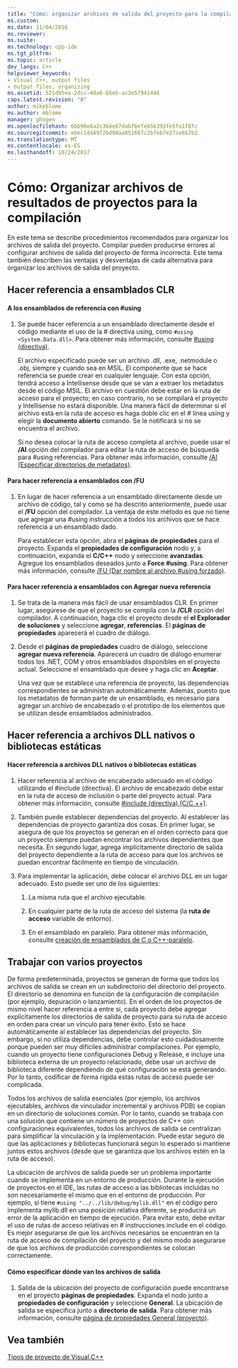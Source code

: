 ```yaml
---
title: "Cómo: organizar archivos de salida del proyecto para la compilación | Documentos de Microsoft"
ms.custom: 
ms.date: 11/04/2016
ms.reviewer: 
ms.suite: 
ms.technology: cpp-ide
ms.tgt_pltfrm: 
ms.topic: article
dev_langs: C++
helpviewer_keywords:
- Visual C++, output files
- output files, organizing
ms.assetid: 521d95ea-2dcc-4da0-b5eb-ac3e57941446
caps.latest.revision: "8"
author: mikeblome
ms.author: mblome
manager: ghogen
ms.openlocfilehash: 6bb90e8a2c364e67dabfbefe656393fe5fa1f8fc
ms.sourcegitcommit: ebec1d449f2bd98aa851667c2bfeb7e27ce657b2
ms.translationtype: MT
ms.contentlocale: es-ES
ms.lasthandoff: 10/24/2017
---
```

# <a name="how-to-organize-project-output-files-for-builds"></a>Cómo: Organizar archivos de resultados de proyectos para la compilación
En este tema se describe procedimientos recomendados para organizar los archivos de salida del proyecto. Compilar pueden producirse errores al configurar archivos de salida del proyecto de forma incorrecta. Este tema también describen las ventajas y desventajas de cada alternativa para organizar los archivos de salida del proyecto.  
  
## <a name="referencing-clr-assemblies"></a>Hacer referencia a ensamblados CLR  
  
#### <a name="to-reference-assemblies-with-using"></a>A los ensamblados de referencia con #using  
  
1.  Se puede hacer referencia a un ensamblado directamente desde el código mediante el uso de la # directiva using, como `#using <System.Data.dll>`. Para obtener más información, consulte [#using (directiva)](../preprocessor/hash-using-directive-cpp.md).  
  
     El archivo especificado puede ser un archivo .dll, .exe, .netmodule o .obj, siempre y cuando sea en MSIL. El componente que se hace referencia se puede crear en cualquier lenguaje. Con esta opción, tendrá acceso a Intellisense desde que se van a extraer los metadatos desde el código MSIL. El archivo en cuestión debe estar en la ruta de acceso para el proyecto; en caso contrario, no se compilará el proyecto y Intellisense no estará disponible. Una manera fácil de determinar si el archivo está en la ruta de acceso es haga doble clic en el # línea using y elegir la **documento abierto** comando. Se le notificará si no se encuentra el archivo.  
  
     Si no desea colocar la ruta de acceso completa al archivo, puede usar el **/AI** opción del compilador para editar la ruta de acceso de búsqueda para #using referencias. Para obtener más información, consulte [/AI (Especificar directorios de metadatos)](../build/reference/ai-specify-metadata-directories.md).  
  
#### <a name="to-reference-assemblies-with-fu"></a>Para hacer referencia a ensamblados con /FU  
  
1.  En lugar de hacer referencia a un ensamblado directamente desde un archivo de código, tal y como se ha descrito anteriormente, puede usar el **/FU** opción del compilador. La ventaja de este método es que no tiene que agregar una #using instrucción a todos los archivos que se hace referencia a un ensamblado dado.  
  
     Para establecer esta opción, abra el **páginas de propiedades** para el proyecto. Expanda el **propiedades de configuración** nodo y, a continuación, expanda el **C/C++** nodo y seleccione **avanzadas**. Agregue los ensamblados deseados junto a **Force #using**. Para obtener más información, consulte [/FU (Dar nombre al archivo #using forzado)](../build/reference/fu-name-forced-hash-using-file.md).  
  
#### <a name="to-reference-assemblies-with-add-new-reference"></a>Para hacer referencia a ensamblados con Agregar nueva referencia  
  
1.  Se trata de la manera más fácil de usar ensamblados CLR. En primer lugar, asegúrese de que el proyecto se compila con la **/CLR** opción del compilador. A continuación, haga clic el proyecto desde el **el Explorador de soluciones** y seleccione **agregar**, **referencias**. El **páginas de propiedades** aparecerá el cuadro de diálogo.  
  
2.  Desde el **páginas de propiedades** cuadro de diálogo, seleccione **agregar nueva referencia**. Aparecerá un cuadro de diálogo enumerar todos los .NET, COM y otros ensamblados disponibles en el proyecto actual. Seleccione el ensamblado que desee y haga clic en **Aceptar**.  
  
     Una vez que se establece una referencia de proyecto, las dependencias correspondientes se administran automáticamente. Además, puesto que los metadatos de forman parte de un ensamblado, es necesario para agregar un archivo de encabezado o el prototipo de los elementos que se utilizan desde ensamblados administrados.  
  
## <a name="referencing-native-dlls-or-static-libraries"></a>Hacer referencia a archivos DLL nativos o bibliotecas estáticas  
  
#### <a name="to-reference-native-dlls-or-static-libraries"></a>Hacer referencia a archivos DLL nativos o bibliotecas estáticas  
  
1.  Hacer referencia al archivo de encabezado adecuado en el código utilizando el #include (directiva). El archivo de encabezado debe estar en la ruta de acceso de inclusión o parte del proyecto actual. Para obtener más información, consulte [#include (directiva) (C/C ++)](../preprocessor/hash-include-directive-c-cpp.md).  
  
2.  También puede establecer dependencias del proyecto. Al establecer las dependencias de proyecto garantiza dos cosas. En primer lugar, se asegura de que los proyectos se generan en el orden correcto para que un proyecto siempre puedan encontrar los archivos dependientes que necesita. En segundo lugar, agrega implícitamente directorio de salida del proyecto dependiente a la ruta de acceso para que los archivos se puedan encontrar fácilmente en tiempo de vinculación.  
  
3.  Para implementar la aplicación, debe colocar el archivo DLL en un lugar adecuado. Esto puede ser uno de los siguientes:  
  
    1.  La misma ruta que el archivo ejecutable.  
  
    2.  En cualquier parte de la ruta de acceso del sistema (la **ruta de acceso** variable de entorno).  
  
    3.  En el ensamblado en paralelo. Para obtener más información, consulte [creación de ensamblados de C o C++-paralelo](../build/building-c-cpp-side-by-side-assemblies.md).  
  
## <a name="working-with-multiple-projects"></a>Trabajar con varios proyectos  
 De forma predeterminada, proyectos se generan de forma que todos los archivos de salida se crean en un subdirectorio del directorio del proyecto. El directorio se denomina en función de la configuración de compilación (por ejemplo, depuración o lanzamiento). En el orden de los proyectos de mismo nivel hacer referencia a entre sí, cada proyecto debe agregar explícitamente los directorios de salida de proyecto para su ruta de acceso en orden para crear un vínculo para tener éxito. Esto se hace automáticamente al establecer las dependencias del proyecto. Sin embargo, si no utiliza dependencias, debe controlar esto cuidadosamente porque pueden ser muy difíciles administrar compilaciones. Por ejemplo, cuando un proyecto tiene configuraciones Debug y Release, e incluye una biblioteca externa de un proyecto relacionado, debe usar un archivo de biblioteca diferente dependiendo de qué configuración se está generando. Por lo tanto, codificar de forma rígida estas rutas de acceso puede ser complicada.  
  
 Todos los archivos de salida esenciales (por ejemplo, los archivos ejecutables, archivos de vinculador incremental y archivos PDB) se copian en un directorio de soluciones común. Por lo tanto, cuando se trabaja con una solución que contiene un número de proyectos de C++ con configuraciones equivalentes, todos los archivos de salida se centralizan para simplificar la vinculación y la implementación. Puede estar seguro de que las aplicaciones y bibliotecas funcionará según lo esperado si mantiene juntos estos archivos (desde que se garantiza que los archivos estén en la ruta de acceso).  
  
 La ubicación de archivos de salida puede ser un problema importante cuando se implementa en un entorno de producción. Durante la ejecución de proyectos en el IDE, las rutas de acceso a las bibliotecas incluidas no son necesariamente el mismo que en el entorno de producción. Por ejemplo, si tiene `#using "../../lib/debug/mylib.dll"` en el código pero implementa mylib.dll en una posición relativa diferente, se producirá un error de la aplicación en tiempo de ejecución. Para evitar esto, debe evitar el uso de rutas de acceso relativas en # instrucciones include en el código. Es mejor asegurarse de que los archivos necesarios se encuentran en la ruta de acceso de compilación del proyecto y del mismo modo asegurarse de que los archivos de producción correspondientes se colocan correctamente.  
  
#### <a name="how-to-specify-where-output-files-go"></a>Cómo especificar dónde van los archivos de salida  
  
1.  Salida de la ubicación del proyecto de configuración puede encontrarse en el proyecto **páginas de propiedades**. Expanda el nodo junto a **propiedades de configuración** y seleccione **General**. La ubicación de salida se especifica junto a **directorio de salida**. Para obtener más información, consulte [página de propiedades General (proyecto)](../ide/general-property-page-project.md).  
  
## <a name="see-also"></a>Vea también  
 [Tipos de proyecto de Visual C++](../ide/visual-cpp-project-types.md)